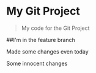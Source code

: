 # My Git Project

> My code for the Git Project

##I'm in the feature branch

Made some changes even today

Some innocent changes

